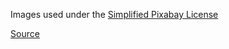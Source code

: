 Images used under the [Simplified Pixabay License](https://pixabay.com/service/license/)

[Source](https://pixabay.com/illustrations/cyborg-robot-head-futuristic-438398/)
